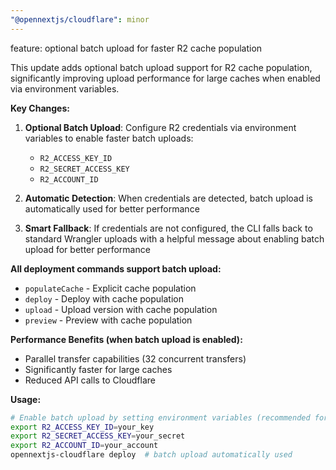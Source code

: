 ```yaml
---
"@opennextjs/cloudflare": minor
---
```


feature: optional batch upload for faster R2 cache population

This update adds optional batch upload support for R2 cache population, significantly improving upload performance for large caches when enabled via environment variables.

**Key Changes:**

1. **Optional Batch Upload**: Configure R2 credentials via environment variables to enable faster batch uploads:

   - `R2_ACCESS_KEY_ID`
   - `R2_SECRET_ACCESS_KEY`
   - `R2_ACCOUNT_ID`

2. **Automatic Detection**: When credentials are detected, batch upload is automatically used for better performance

3. **Smart Fallback**: If credentials are not configured, the CLI falls back to standard Wrangler uploads with a helpful message about enabling batch upload for better performance

**All deployment commands support batch upload:**

- `populateCache` - Explicit cache population
- `deploy` - Deploy with cache population
- `upload` - Upload version with cache population
- `preview` - Preview with cache population

**Performance Benefits (when batch upload is enabled):**

- Parallel transfer capabilities (32 concurrent transfers)
- Significantly faster for large caches
- Reduced API calls to Cloudflare

**Usage:**

```bash
# Enable batch upload by setting environment variables (recommended for large caches)
export R2_ACCESS_KEY_ID=your_key
export R2_SECRET_ACCESS_KEY=your_secret
export R2_ACCOUNT_ID=your_account
opennextjs-cloudflare deploy  # batch upload automatically used
```
